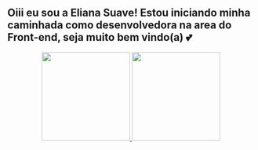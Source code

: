 ## Oiii eu sou a Eliana Suave! Estou iniciando minha caminhada como desenvolvedora na area do Front-end, seja muito bem vindo(a) 💕
<div align="center">
  <a href="https://github.com/elianasuave">
  <img height="180em" src="https://github-readme-stats.vercel.app/api?username=elianasuave&show_icons=true&theme=jolly&include_all_commits=true&count_private=true"/>
  <img height="180em" src="https://github-readme-stats.vercel.app/api/top-langs/?username=elianasuave&layout=compact&langs_count=7&theme=jolly"/>
</div>

